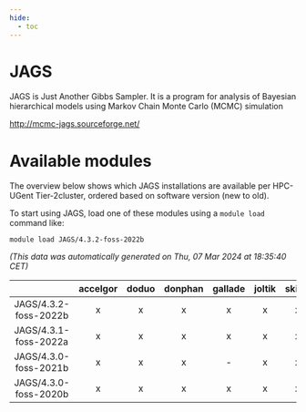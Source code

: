```yaml
---
hide:
  - toc
---
```


JAGS
====


JAGS is Just Another Gibbs Sampler.  It is a program for analysis of Bayesian hierarchical models using Markov Chain Monte Carlo (MCMC) simulation

http://mcmc-jags.sourceforge.net/
# Available modules


The overview below shows which JAGS installations are available per HPC-UGent Tier-2cluster, ordered based on software version (new to old).

To start using JAGS, load one of these modules using a `module load` command like:

```shell
module load JAGS/4.3.2-foss-2022b
```

*(This data was automatically generated on Thu, 07 Mar 2024 at 18:35:40 CET)*  

| |accelgor|doduo|donphan|gallade|joltik|skitty|
| :---: | :---: | :---: | :---: | :---: | :---: | :---: |
|JAGS/4.3.2-foss-2022b|x|x|x|x|x|x|
|JAGS/4.3.1-foss-2022a|x|x|x|x|x|x|
|JAGS/4.3.0-foss-2021b|x|x|x|-|x|x|
|JAGS/4.3.0-foss-2020b|x|x|x|x|x|x|
